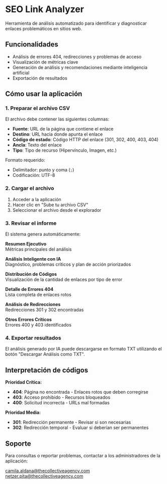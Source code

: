 # SEO Link Analyzer

Herramienta de análisis automatizado para identificar y diagnosticar enlaces problemáticos en sitios web.

## Funcionalidades

- Análisis de errores 404, redirecciones y problemas de acceso
- Visualización de métricas clave
- Generación de análisis y recomendaciones mediante inteligencia artificial
- Exportación de resultados

## Cómo usar la aplicación

### 1. Preparar el archivo CSV

El archivo debe contener las siguientes columnas:
- **Fuente**: URL de la página que contiene el enlace
- **Destino**: URL hacia donde apunta el enlace
- **Código de estado**: Código HTTP del enlace (301, 302, 400, 403, 404)
- **Ancla**: Texto del enlace
- **Tipo**: Tipo de recurso (Hipervínculo, Imagen, etc.)

Formato requerido:
- Delimitador: punto y coma (`;`)
- Codificación: UTF-8

### 2. Cargar el archivo

1. Acceder a la aplicación
2. Hacer clic en "Sube tu archivo CSV"
3. Seleccionar el archivo desde el explorador

### 3. Revisar el informe

El sistema genera automáticamente:

**Resumen Ejecutivo**  
Métricas principales del análisis

**Análisis Inteligente con IA**  
Diagnóstico, problemas críticos y plan de acción priorizados

**Distribución de Códigos**  
Visualización de la cantidad de enlaces por tipo de error

**Detalle de Errores 404**  
Lista completa de enlaces rotos

**Análisis de Redirecciones**  
Redirecciones 301 y 302 encontradas

**Otros Errores Críticos**  
Errores 400 y 403 identificados

### 4. Exportar resultados

El análisis generado por IA puede descargarse en formato TXT utilizando el botón "Descargar Análisis como TXT".

## Interpretación de códigos

**Prioridad Crítica:**
- **404**: Página no encontrada - Enlaces rotos que deben corregirse
- **403**: Acceso prohibido - Recursos bloqueados
- **400**: Solicitud incorrecta - URLs mal formadas

**Prioridad Media:**
- **301**: Redirección permanente - Revisar si son necesarias
- **302**: Redirección temporal - Evaluar si deberían ser permanentes

## Soporte

Para consultas o reportar problemas, contactar a los administradores de la aplicación:

<camila.aldana@thecollectiveagency.com>
<netzer.pita@thecollectiveagency.com>
